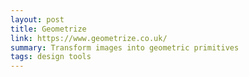 ```yaml
---
layout: post
title: Geometrize
link: https://www.geometrize.co.uk/
summary: Transform images into geometric primitives
tags: design tools
---
```

